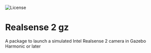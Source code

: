 ![License](https://img.shields.io/badge/License-Apache%202.0-green)
# Realsense 2 gz

A package to launch a simulated Intel Realsense 2 camera in Gazebo Harmonic or later